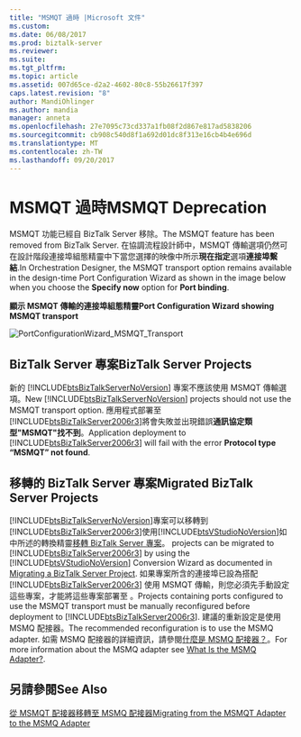 ```yaml
---
title: "MSMQT 過時 |Microsoft 文件"
ms.custom: 
ms.date: 06/08/2017
ms.prod: biztalk-server
ms.reviewer: 
ms.suite: 
ms.tgt_pltfrm: 
ms.topic: article
ms.assetid: 007d65ce-d2a2-4602-80c8-55b26617f397
caps.latest.revision: "8"
author: MandiOhlinger
ms.author: mandia
manager: anneta
ms.openlocfilehash: 27e7095c73cd337a1fb08f2d867e817ad5838206
ms.sourcegitcommit: cb908c540d8f1a692d01dc8f313e16cb4b4e696d
ms.translationtype: MT
ms.contentlocale: zh-TW
ms.lasthandoff: 09/20/2017
---
```

# <a name="msmqt-deprecation"></a><span data-ttu-id="04abd-102">MSMQT 過時</span><span class="sxs-lookup"><span data-stu-id="04abd-102">MSMQT Deprecation</span></span>
<span data-ttu-id="04abd-103">MSMQT 功能已經自 BizTalk Server 移除。</span><span class="sxs-lookup"><span data-stu-id="04abd-103">The MSMQT feature has been removed from BizTalk Server.</span></span> <span data-ttu-id="04abd-104">在協調流程設計師中，MSMQT 傳輸選項仍然可在設計階段連接埠組態精靈中下當您選擇的映像中所示**現在指定**選項**連接埠繫結**.</span><span class="sxs-lookup"><span data-stu-id="04abd-104">In Orchestration Designer, the MSMQT transport option remains available in the design-time Port Configuration Wizard as shown in the image below when you choose the **Specify now** option for **Port binding**.</span></span>  
  
 <span data-ttu-id="04abd-105">**顯示 MSMQT 傳輸的連接埠組態精靈**</span><span class="sxs-lookup"><span data-stu-id="04abd-105">**Port Configuration Wizard showing MSMQT transport**</span></span>  
  
 ![](../core/media/portconfigurationwizard-msmqt-transport.gif "PortConfigurationWizard_MSMQT_Transport")  
  
## <a name="biztalk-server-projects"></a><span data-ttu-id="04abd-106">BizTalk Server 專案</span><span class="sxs-lookup"><span data-stu-id="04abd-106">BizTalk Server Projects</span></span>  
 <span data-ttu-id="04abd-107">新的 [!INCLUDE[btsBizTalkServerNoVersion](../includes/btsbiztalkservernoversion-md.md)] 專案不應該使用 MSMQT 傳輸選項。</span><span class="sxs-lookup"><span data-stu-id="04abd-107">New [!INCLUDE[btsBizTalkServerNoVersion](../includes/btsbiztalkservernoversion-md.md)] projects should not use the MSMQT transport option.</span></span> <span data-ttu-id="04abd-108">應用程式部署至[!INCLUDE[btsBizTalkServer2006r3](../includes/btsbiztalkserver2006r3-md.md)]將會失敗並出現錯誤**通訊協定類型"MSMQT"找不到**。</span><span class="sxs-lookup"><span data-stu-id="04abd-108">Application deployment to [!INCLUDE[btsBizTalkServer2006r3](../includes/btsbiztalkserver2006r3-md.md)] will fail with the error **Protocol type “MSMQT” not found**.</span></span>  
  
## <a name="migrated-biztalk-server-projects"></a><span data-ttu-id="04abd-109">移轉的 BizTalk Server 專案</span><span class="sxs-lookup"><span data-stu-id="04abd-109">Migrated BizTalk Server Projects</span></span>  
 [!INCLUDE[btsBizTalkServerNoVersion](../includes/btsbiztalkservernoversion-md.md)]<span data-ttu-id="04abd-110">專案可以移轉到[!INCLUDE[btsBizTalkServer2006r3](../includes/btsbiztalkserver2006r3-md.md)]使用[!INCLUDE[btsVStudioNoVersion](../includes/btsvstudionoversion-md.md)]如中所述的轉換精靈[移轉 BizTalk Server 專案](../core/migrating-a-biztalk-server-project.md)。</span><span class="sxs-lookup"><span data-stu-id="04abd-110"> projects can be migrated to [!INCLUDE[btsBizTalkServer2006r3](../includes/btsbiztalkserver2006r3-md.md)] by using the [!INCLUDE[btsVStudioNoVersion](../includes/btsvstudionoversion-md.md)] Conversion Wizard as documented in [Migrating a BizTalk Server Project](../core/migrating-a-biztalk-server-project.md).</span></span> <span data-ttu-id="04abd-111">如果專案所含的連接埠已設為搭配 [!INCLUDE[btsBizTalkServer2006r3](../includes/btsbiztalkserver2006r3-md.md)] 使用 MSMQT 傳輸，則您必須先手動設定這些專案，才能將這些專案部署至 。</span><span class="sxs-lookup"><span data-stu-id="04abd-111">Projects containing ports configured to use the MSMQT transport must be manually reconfigured before deployment to [!INCLUDE[btsBizTalkServer2006r3](../includes/btsbiztalkserver2006r3-md.md)].</span></span> <span data-ttu-id="04abd-112">建議的重新設定是使用 MSMQ 配接器。</span><span class="sxs-lookup"><span data-stu-id="04abd-112">The recommended reconfiguration is to use the MSMQ adapter.</span></span>  <span data-ttu-id="04abd-113">如需 MSMQ 配接器的詳細資訊，請參閱[什麼是 MSMQ 配接器？](../core/what-is-the-msmq-adapter.md)。</span><span class="sxs-lookup"><span data-stu-id="04abd-113">For more information about the MSMQ adapter see [What Is the MSMQ Adapter?](../core/what-is-the-msmq-adapter.md).</span></span>  
  
## <a name="see-also"></a><span data-ttu-id="04abd-114">另請參閱</span><span class="sxs-lookup"><span data-stu-id="04abd-114">See Also</span></span>  
 [<span data-ttu-id="04abd-115">從 MSMQT 配接器移轉至 MSMQ 配接器</span><span class="sxs-lookup"><span data-stu-id="04abd-115">Migrating from the MSMQT Adapter to the MSMQ Adapter</span></span>](../core/migrating-from-the-msmqt-adapter-to-the-msmq-adapter.md)